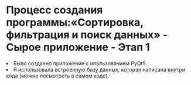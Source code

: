 <h1><b>Процесс создания программы:«Сортировка, фильтрация и поиск данных» - Сырое приложение - Этап 1</b></h1>
<form><p><li>Было созданно приложение с ипользованием PyQt5.</li>
<li>Я использовала встроенную базу данных, которая написана внутри кода (можно посмотреть в самом коде).</li></p>
</form>
<br>
